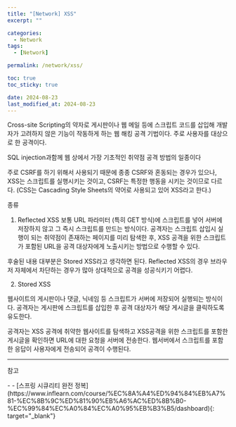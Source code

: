 ```yaml
---
title: "[Network] XSS"
excerpt: ""

categories:
  - Network
tags:
  - [Network]

permalink: /network/xss/

toc: true
toc_sticky: true

date: 2024-08-23
last_modified_at: 2024-08-23
---
```

Cross-site Scripting의 약자로 게시판이나 웹 메일 등에 스크립트 코드를 삽입해 개발자가 고려하지 않은 기능이 작동하게 하는 웹 해킹 공격 기법이다.
주로 사용자를 대상으로 한 공격이다.

SQL injection과함께 웹 상에서 가장 기초적인 취약점 공격 방법의 일종이다

주로 CSRF를 하기 위해서 사용되기 때문에 종종 CSRF와 혼동되는 경우가 있으나, XSS는 스크립트를 실행시키는 것이고, CSRF는 특정한 행동을 시키는 것이므로 다르다.
(CSS는 Cascading Style Sheets의 약어로 사용되고 있어 XSS라고 한다.)

종류 
1. Reflected XSS
보통 URL 파라미터 (특히 GET 방식)에 스크립트를 넣어 서버에 저장하지 않고 그 즉시 스크립트를 만드는 방식이다.
공격자는 스크립트 삽입시 실행이 되는 취약점이 존재하는 페이지를 미리 탐색한 후, XSS 공격을 위한 스크립트가 포함된 URL을 공격 대상자에게 노출시키는 방법으로 수행할 수 있다.

후술된 내용 대부분은 Stored XSS라고 생각하면 된다. Reflected XSS의 경우 브라우저 자체에서 차단하는 경우가 많아 상대적으로 공격을 성공식키기 어렵다.

2. Stored XSS

웹사이트의 게시판이나 댓글, 닉네임 등 스크립트가 서버에 저장되어 실행되는 방식이다. 공격자는 게시판에 스크립트를 삽입한 후 공격 대상자가 해당 게시글을 클릭하도록 유도한다.

공격자는 XSS 공격에 취약한 웹사이트를 탐색하고 XSS공격을 위한 스크립트를 포함한 게시글을 확인하면 URL에 대한 요청을 서버에 전송한다. 웹서버에서 스크립트를 포함한 응답이 사용자에게
전송되어 공격이 수행된다.



---
<p class="ref">참고</p>
- 
- [스프링 시큐리티 완전 정복](https://www.inflearn.com/course/%EC%8A%A4%ED%94%84%EB%A7%81-%EC%8B%9C%ED%81%90%EB%A6%AC%ED%8B%B0-%EC%99%84%EC%A0%84%EC%A0%95%EB%B3%B5/dashboard){: target="_blank"}


